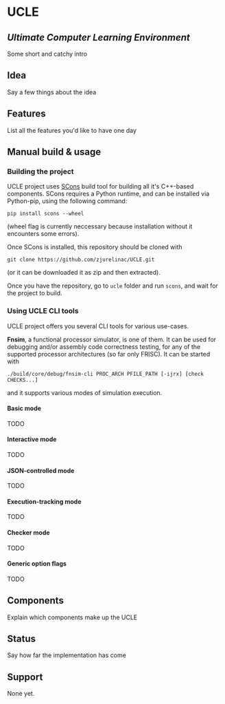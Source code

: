 # UCLE
## _Ultimate Computer Learning Environment_

Some short and catchy intro

## Idea
Say a few things about the idea

## Features
List all the features you'd like to have one day

## Manual build & usage

### Building the project

UCLE project uses [SCons](http://scons.org/) build tool for building all it's C++-based components. SCons requires a Python runtime, and can be installed via Python-pip, using the following command:
```
pip install scons --wheel
```
(wheel flag is currently neccessary because installation without it encounters some errors).

Once SCons is installed, this repository should be cloned with
```
git clone https://github.com/zjurelinac/UCLE.git
```
(or it can be downloaded it as zip and then extracted).

Once you have the repository, go to `ucle` folder and run `scons`, and wait for the project to build.

### Using UCLE CLI tools

UCLE project offers you several CLI tools for various use-cases.

**Fnsim**, a functional processor simulator, is one of them. It can be used for debugging and/or assembly code correctness testing, for any of the supported processor architectures (so far only FRISC). It can be started with
```
./build/core/debug/fnsim-cli PROC_ARCH PFILE_PATH [-ijrx] [check CHECKS...]
```
and it supports various modes of simulation execution.

#### Basic mode
TODO

#### Interactive mode
TODO

#### JSON-controlled mode
TODO

#### Execution-tracking mode
TODO

#### Checker mode
TODO

#### Generic option flags
TODO

## Components
Explain which components make up the UCLE

## Status
Say how far the implementation has come

## Support
None yet.
